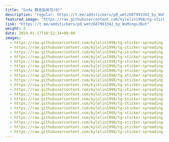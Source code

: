 ```yaml
---
title: "Soda 静态贴纸包(0)"
description: "regular: https://t.me/addstickers/p0_wmtz687993342_by_WuMingv2Bot"
featured_image: "https://raw.githubusercontent.com/kylelin1998/tg-sticker-spreading-worldwide-images/main/img/531c6fb3-83ca-4a6d-b786-6eef9038a1d0.jpg"
link: "https://t.me/addstickers/p0_wmtz687993342_by_WuMingv2Bot"
weight: 3
date: 2024-01-17T10:52:34+08:00
images:
  - https://raw.githubusercontent.com/kylelin1998/tg-sticker-spreading-worldwide-images/main/img/531c6fb3-83ca-4a6d-b786-6eef9038a1d0.jpg
  - https://raw.githubusercontent.com/kylelin1998/tg-sticker-spreading-worldwide-images/main/img/1e48bb90-3aeb-41e5-9ef6-2af79fbef9fb.jpg
  - https://raw.githubusercontent.com/kylelin1998/tg-sticker-spreading-worldwide-images/main/img/f439d7b7-d7d7-4908-8836-20a23223b7e2.jpg
  - https://raw.githubusercontent.com/kylelin1998/tg-sticker-spreading-worldwide-images/main/img/6535d114-6c64-4265-8307-36f51c718211.jpg
  - https://raw.githubusercontent.com/kylelin1998/tg-sticker-spreading-worldwide-images/main/img/610a0aef-b7aa-4ed3-999a-1174fab8b0b2.jpg
  - https://raw.githubusercontent.com/kylelin1998/tg-sticker-spreading-worldwide-images/main/img/b3a60393-2838-4305-87e2-e1364ceabdf6.jpg
  - https://raw.githubusercontent.com/kylelin1998/tg-sticker-spreading-worldwide-images/main/img/dc9a1144-b513-43f5-92de-a6d6c02eb954.jpg
  - https://raw.githubusercontent.com/kylelin1998/tg-sticker-spreading-worldwide-images/main/img/1b589ec1-4f56-43b6-b8e5-35865e4ab14c.jpg
  - https://raw.githubusercontent.com/kylelin1998/tg-sticker-spreading-worldwide-images/main/img/5d4c2053-a1f4-4d7b-ae1d-8cee92d2323e.jpg
  - https://raw.githubusercontent.com/kylelin1998/tg-sticker-spreading-worldwide-images/main/img/8f221c45-ed95-49c0-a5ee-bfdb67e0cc12.jpg
  - https://raw.githubusercontent.com/kylelin1998/tg-sticker-spreading-worldwide-images/main/img/87d84bdb-1878-4905-9385-317b547229c7.jpg
  - https://raw.githubusercontent.com/kylelin1998/tg-sticker-spreading-worldwide-images/main/img/619425fc-f92a-442b-aa84-cf92667e1f5f.jpg
  - https://raw.githubusercontent.com/kylelin1998/tg-sticker-spreading-worldwide-images/main/img/ba8b8f7c-9a2e-45fc-bc41-7ad3bbcfe183.jpg
  - https://raw.githubusercontent.com/kylelin1998/tg-sticker-spreading-worldwide-images/main/img/85ed0a7f-824d-4730-8700-d6341688ac75.jpg
  - https://raw.githubusercontent.com/kylelin1998/tg-sticker-spreading-worldwide-images/main/img/7f23694e-ada5-4cde-b263-e9debebb0b9d.jpg
  - https://raw.githubusercontent.com/kylelin1998/tg-sticker-spreading-worldwide-images/main/img/c32e7f54-dbcf-4270-bd52-be49e5da0fe1.jpg
  - https://raw.githubusercontent.com/kylelin1998/tg-sticker-spreading-worldwide-images/main/img/95c40c5b-6840-43e9-99aa-fb8b1aabf0f0.jpg
  - https://raw.githubusercontent.com/kylelin1998/tg-sticker-spreading-worldwide-images/main/img/c8dc47f3-ecbe-422e-a9fa-dd29ffafe223.jpg
  - https://raw.githubusercontent.com/kylelin1998/tg-sticker-spreading-worldwide-images/main/img/ec35cd8e-780d-416b-a6e2-a5ad0daa82f6.jpg
  - https://raw.githubusercontent.com/kylelin1998/tg-sticker-spreading-worldwide-images/main/img/5489b40b-2d9e-4e9e-89ff-0813aba04277.jpg
---
```

